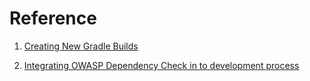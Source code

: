 # Reference

1. [Creating New Gradle Builds](https://guides.gradle.org/creating-new-gradle-builds/)


2. [Integrating OWASP Dependency Check in to development process
](https://blog.gypsyengineer.com/en/security/integrating-owasp-dependency-check.html)

